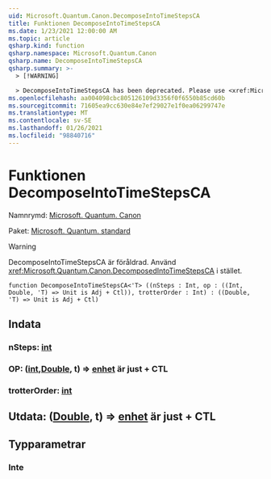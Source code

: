 ```yaml
---
uid: Microsoft.Quantum.Canon.DecomposeIntoTimeStepsCA
title: Funktionen DecomposeIntoTimeStepsCA
ms.date: 1/23/2021 12:00:00 AM
ms.topic: article
qsharp.kind: function
qsharp.namespace: Microsoft.Quantum.Canon
qsharp.name: DecomposeIntoTimeStepsCA
qsharp.summary: >-
  > [!WARNING]

  > DecomposeIntoTimeStepsCA has been deprecated. Please use <xref:Microsoft.Quantum.Canon.DecomposedIntoTimeStepsCA> instead.
ms.openlocfilehash: aa004098cbc805126109d3356f0f6550b85cd60b
ms.sourcegitcommit: 71605ea9cc630e84e7ef29027e1f0ea06299747e
ms.translationtype: MT
ms.contentlocale: sv-SE
ms.lasthandoff: 01/26/2021
ms.locfileid: "98840716"
---
```

# <a name="decomposeintotimestepsca-function"></a>Funktionen DecomposeIntoTimeStepsCA

Namnrymd: [Microsoft. Quantum. Canon](xref:Microsoft.Quantum.Canon)

Paket: [Microsoft. Quantum. standard](https://nuget.org/packages/Microsoft.Quantum.Standard)


> [!WARNING]
> DecomposeIntoTimeStepsCA är föråldrad. Använd <xref:Microsoft.Quantum.Canon.DecomposedIntoTimeStepsCA> i stället.



```qsharp
function DecomposeIntoTimeStepsCA<'T> ((nSteps : Int, op : ((Int, Double, 'T) => Unit is Adj + Ctl)), trotterOrder : Int) : ((Double, 'T) => Unit is Adj + Ctl)
```


## <a name="input"></a>Indata

### <a name="nsteps--int"></a>nSteps: [int](xref:microsoft.quantum.lang-ref.int)




### <a name="op--intdoublet--unit--is-adj--ctl"></a>OP: ([int](xref:microsoft.quantum.lang-ref.int),[Double](xref:microsoft.quantum.lang-ref.double), t) => [enhet](xref:microsoft.quantum.lang-ref.unit)  är just + CTL




### <a name="trotterorder--int"></a>trotterOrder: [int](xref:microsoft.quantum.lang-ref.int)





## <a name="output--doublet--unit--is-adj--ctl"></a>Utdata: ([Double](xref:microsoft.quantum.lang-ref.double), t) => [enhet](xref:microsoft.quantum.lang-ref.unit)  är just + CTL



## <a name="type-parameters"></a>Typparametrar

### <a name="t"></a>Inte

